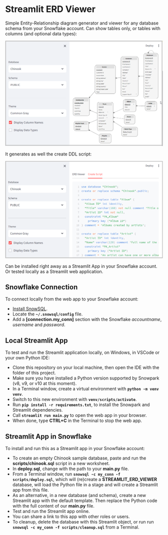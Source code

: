 Streamlit ERD Viewer
====================

Simple Entity-Relationship diagram generator and viewer for any database schema from your Snowflake account. Can show tables only, or tables with columns (and optional data types):

![ERD Generator](images/streamlit-erd-viewer.png)

It generates as well the create DDL script:

![Code Generator](images/streamlit-code-generator.png)

Can be installed right away as a Streamlit App in your Snowflake account. Or tested locally as a Streamlit web application.

Snowflake Connection
--------------------

To connect locally from the web app to your Snowflake account:

* [Install SnowSQL](https://docs.snowflake.com/en/user-guide/snowsql-install-config).
* Locate the **`~/.snowsql/config`** file.
* Add a **[connection.my_conn]** section with the Snowflake *accountname*, *username* and *password*.

Local Streamlit App
-------------------

To test and run the Streamlit application locally, on Windows, in VSCode or your own Python IDE:

* Clone this repository on your local machine, then open the IDE with the folder of this project.
* Make sure you have installed a Python version supported by Snowpark (v8, v9, or v10 at this moment).
* In a Terminal window, create a virtual environment with **`python -m venv venv`**.
* Switch to this new environment with **`venv/scripts/activate`**.
* Run **`pip install -r requirements.txt`**, to install the Snowpark and Streamlit dependencies.
* Call **`streamlit run main.py`** to open the web app in your browser.
* When done, type **CTRL+C** in the Terminal to stop the web app.

Streamlit App in Snowflake
--------------------------

To install and run this as a Streamlit app in your Snowflake account:

* To create an empty Chinook sample database, paste and run the **scripts/chinook.sql** script in a new worksheet.
* In **deploy.sql**, change with the path to your **main.py** file.
* From a Terminal window, run **`snowsql -c my_conn -f scripts/deploy.sql`**, which will (re)create a **STREAMLIT_ERD_VIEWER** database, will load the Python file in a stage and will create a Streamlit app from this file.
* As an alternative, in a new database (and schema), create a new Streamlit app with the default template. Then replace the Python code with the full content of our **main.py** file.
* Test and run the Streamlit app online.
* You can share a link to this app with other roles or users.
* To cleanup, delete the database with this Streamlit object, or run run **`snowsql -c my_conn -f scripts/cleanup.sql`** from a Terminal.
